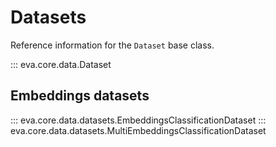 # Datasets

Reference information for the `Dataset` base class.

::: eva.core.data.Dataset

## Embeddings datasets
::: eva.core.data.datasets.EmbeddingsClassificationDataset
::: eva.core.data.datasets.MultiEmbeddingsClassificationDataset